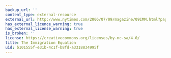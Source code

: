 ```yaml
---
backup_url: ''
content_type: external-resource
external_url: http://www.nytimes.com/2006/07/09/magazine/09IMM.html?pagewanted=all&gwh=A5C94FF62765EF6EADAA102AF3F790BC&gwt=pay
has_external_licence_warning: true
has_external_license_warning: true
is_broken: ''
license: https://creativecommons.org/licenses/by-nc-sa/4.0/
title: The Immigration Equation
uid: b101555f-e31b-4c1f-b8fd-a3318834995f
---
```

